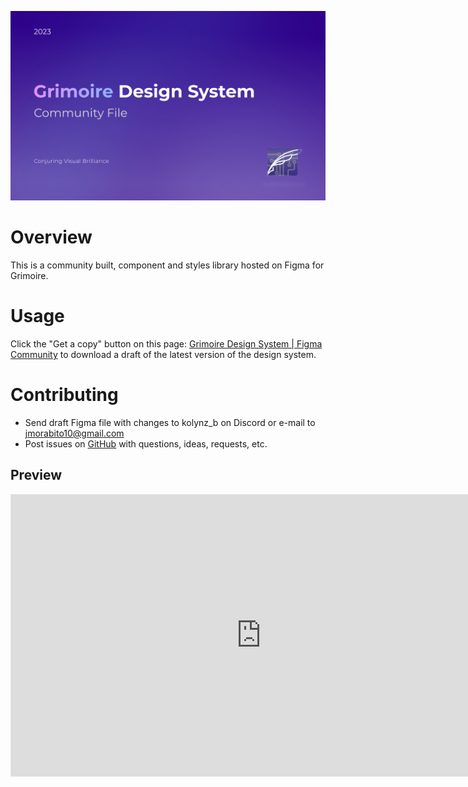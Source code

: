 ![Cover](./assets/design-banner.png)

# Overview

This is a community built, component and styles library hosted on Figma for Grimoire.

# Usage

Click the "Get a copy" button on this page: [Grimoire Design System | Figma Community](https://www.figma.com/file/5IF4WStPtqjOAeRJaraB4M/Grimoire?type=design&node-id=37%3A1785&t=tmPvurpn8X2oONx6-1) to download a draft of the latest version of the design system.

# Contributing

- Send draft Figma file with changes to kolynz_b on Discord or e-mail to jmorabito10@gmail.com
- Post issues on [GitHub](https://github.com/kolynzb/Grimoire/) with questions, ideas, requests, etc.

## Preview

<iframe style="border: 1px solid rgba(0, 0, 0, 0.1);" width="800" height="450" src="https://www.figma.com/embed?embed_host=share&url=https%3A%2F%2Fwww.figma.com%2Ffile%2F5IF4WStPtqjOAeRJaraB4M%2FGrimoire%3Ftype%3Ddesign%26node-id%3D37%253A1785%26t%3DtmPvurpn8X2oONx6-1" allowfullscreen></iframe>
